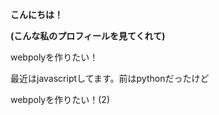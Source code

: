 __こんにちは！__

__(こんな私のプロフィールを見てくれて)__

webpolyを作りたい！

最近はjavascriptしてます。前はpythonだったけど

webpolyを作りたい！(2)
